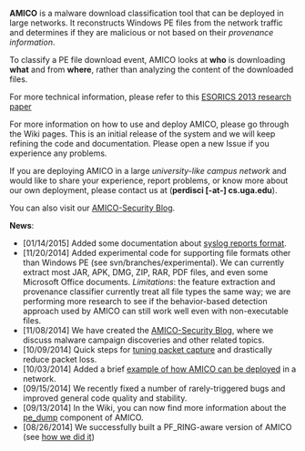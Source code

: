 **AMICO** is a malware download classification tool that can be deployed in large networks. It reconstructs Windows PE files from the network traffic and determines if they are malicious or not based on their _provenance information_.

To classify a PE file download event, AMICO looks at **who** is downloading **what** and from **where**, rather than analyzing the content of the downloaded files.

For more technical information, please refer to this [ESORICS 2013 research paper](http://www.perdisci.com/publications/publication-files/amico.pdf)

For more information on how to use and deploy AMICO, please go through the Wiki pages. This is an initial release of the system and we will keep refining the code and documentation. Please open a new Issue if you experience any problems.

If you are deploying AMICO in a large _university-like campus network_ and would like to share your experience, report problems, or know more about our own deployment, please contact us at (**perdisci [-at-] cs.uga.edu**).

You can also visit our [AMICO-Security Blog](http://amico-security.blogspot.com/).


**News**:

  * [01/14/2015] Added some documentation about [syslog reports format](https://code.google.com/p/amico/wiki/SyslogReports).
  * [11/20/2014] Added experimental code for supporting file formats other than Windows PE (see svn/branches/experimental). We can currently extract most JAR, APK, DMG, ZIP, RAR, PDF files, and even some Microsoft Office documents. _Limitations_: the feature extraction and provenance classifier currently treat all file types the same way; we are performing more research to see if the behavior-based detection approach used by AMICO can still work well even with non-executable files.
  * [11/08/2014] We have created the [AMICO-Security Blog](http://amico-security.blogspot.com/), where we discuss malware campaign discoveries and other related topics.
  * [10/09/2014] Quick steps for [tuning packet capture](https://code.google.com/p/amico/wiki/TuningPacketCapture) and drastically reduce packet loss.
  * [10/03/2014] Added a brief [example of how AMICO can be deployed](https://code.google.com/p/amico/wiki/Deployment) in a network.
  * [09/15/2014] We recently fixed a number of rarely-triggered bugs and improved general code quality and stability.
  * [09/13/2014] In the Wiki, you can now find more information about the [pe\_dump](https://code.google.com/p/amico/wiki/pe_dump) component of AMICO.
  * [08/26/2014] We successfully built a PF\_RING-aware version of AMICO (see [how we did it](https://code.google.com/p/amico/source/browse/trunk/external_libs/README))